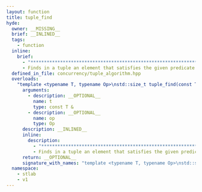 ```yaml
---
layout: function
title: tuple_find
hyde:
  owner: __MISSING__
  brief: __INLINED__
  tags:
    - function
  inline:
    brief:
      - "***********************************************************************************************"
      - Finds in a tuple an element that satisfies the given predicate and returns the tuple index. It returns an index beyond the last element if no element satisfies the predicate.
  defined_in_file: concurrency/tuple_algorithm.hpp
  overloads:
    "template <typename T, typename Op>\nstd::size_t tuple_find(const T &, Op)":
      arguments:
        - description: __OPTIONAL__
          name: t
          type: const T &
        - description: __OPTIONAL__
          name: op
          type: Op
      description: __INLINED__
      inline:
        description:
          - "***********************************************************************************************"
          - Finds in a tuple an element that satisfies the given predicate and returns the tuple index. It returns an index beyond the last element if no element satisfies the predicate.
      return: __OPTIONAL__
      signature_with_names: "template <typename T, typename Op>\nstd::size_t tuple_find(const T & t, Op op)"
  namespace:
    - stlab
    - v1
---
```

